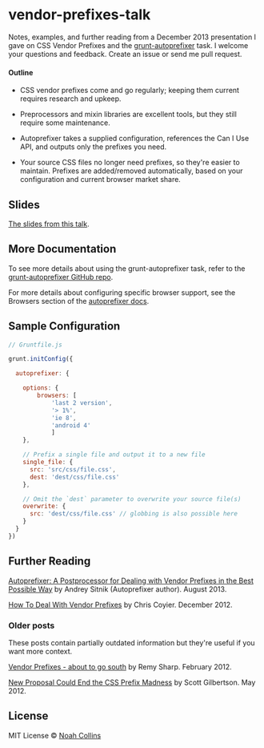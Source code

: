 vendor-prefixes-talk
====================

Notes, examples, and further reading from a December 2013 presentation I gave on CSS Vendor Prefixes and the [grunt-autoprefixer](https://github.com/nDmitry/grunt-autoprefixer) task. I welcome your questions and feedback. Create an issue or send me pull request.

#### Outline

 - CSS vendor prefixes come and go regularly; keeping them current requires research and upkeep. 

 - Preprocessors and mixin libraries are excellent tools, but they still require some maintenance.

 - Autoprefixer takes a supplied configuration, references the Can I Use API, and outputs only the prefixes you need.

 - Your source CSS files no longer need prefixes, so they're easier to maintain. Prefixes are added/removed automatically, based on your configuration and current browser market share.

## Slides

[The slides from this talk](https://speakerdeck.com/noahcollins/smarter-css-prefixes-with-autoprefixer).

## More Documentation

To see more details about using the grunt-autoprefixer task, refer to the [grunt-autoprefixer GitHub repo](https://github.com/nDmitry/grunt-autoprefixer).

For more details about configuring specific browser support, see the Browsers section of the [autoprefixer docs](https://github.com/ai/autoprefixer#browsers).

## Sample Configuration

```js
// Gruntfile.js

grunt.initConfig({

  autoprefixer: {

    options: {
        browsers: [
            'last 2 version',
            '> 1%',
            'ie 8',
            'android 4'
            ]
    },

    // Prefix a single file and output it to a new file
    single_file: {
      src: 'src/css/file.css',
      dest: 'dest/css/file.css'
    },

    // Omit the `dest` parameter to overwrite your source file(s)
    overwrite: {
      src: 'dest/css/file.css' // globbing is also possible here
    }
  }
})
```
## Further Reading

[Autoprefixer: A Postprocessor for Dealing with Vendor Prefixes in the Best Possible Way](http://css-tricks.com/autoprefixer/) by Andrey Sitnik (Autoprefixer author). August 2013.

[How To Deal With Vendor Prefixes](http://css-tricks.com/how-to-deal-with-vendor-prefixes/) by Chris Coyier. December 2012.

### Older posts

These posts contain partially outdated information but they're useful if you want more context.

[Vendor Prefixes - about to go south](http://remysharp.com/2012/02/09/vendor-prefixes-about-to-go-south/) by Remy Sharp. February 2012.

[New Proposal Could End the CSS Prefix Madness](http://www.webmonkey.com/2012/05/new-proposal-could-end-the-css-prefix-madness/) by Scott Gilbertson. May 2012.


## License

MIT License © [Noah Collins](https://twitter.com/noahec)